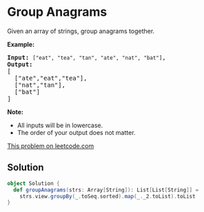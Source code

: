 # Group Anagrams

<p>Given an array of strings, group anagrams together.</p>

<p><strong>Example:</strong></p>

<pre>
<strong>Input:</strong> <code>[&quot;eat&quot;, &quot;tea&quot;, &quot;tan&quot;, &quot;ate&quot;, &quot;nat&quot;, &quot;bat&quot;]</code>,
<strong>Output:</strong>
[
  [&quot;ate&quot;,&quot;eat&quot;,&quot;tea&quot;],
  [&quot;nat&quot;,&quot;tan&quot;],
  [&quot;bat&quot;]
]</pre>

<p><strong>Note:</strong></p>

<ul>
<li>All inputs will be in lowercase.</li>
<li>The order of your output does not&nbsp;matter.</li>
</ul>

[This problem on leetcode.com](https://leetcode.com/problems/group-anagrams/)

## Solution

```scala
object Solution {
  def groupAnagrams(strs: Array[String]): List[List[String]] =
    strs.view.groupBy(_.toSeq.sorted).map(_._2.toList).toList
}
```
